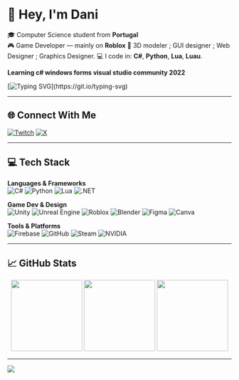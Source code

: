 # 👋 Hey, I'm Dani

🎓 Computer Science student from **Portugal**  
🎮 Game Developer — mainly on **Roblox**
🎨 3D modeler ; GUI designer ; Web Designer ; Graphics Designer.
💻 I code in: **C#**, **Python**, **Lua**, **Luau**.

**Learning c# windows forms visual studio community 2022**

[![Typing SVG](https://readme-typing-svg.herokuapp.com?font=Fredoka&pause=1000&color=F70000&width=435&lines=Welcome+to+my+profile;Roblox+Developer+1M%2B+Visits+Across+Platform;Coms+Are+Open!)](https://git.io/typing-svg)

---

## 🌐 Connect With Me

[![Twitch](https://img.shields.io/badge/Twitch-%239146FF.svg?style=for-the-badge&logo=twitch&logoColor=white)](https://www.twitch.tv/dev_danixx)
[![X](https://img.shields.io/badge/X-black.svg?style=for-the-badge&logo=x&logoColor=white)](https://x.com/Dev_Danixx)

---

## 💻 Tech Stack

**Languages & Frameworks**  
![C#](https://img.shields.io/badge/C%23-%23239120.svg?style=flat&logo=csharp&logoColor=white)
![Python](https://img.shields.io/badge/Python-%233670A0.svg?style=flat&logo=python&logoColor=ffdd54)
![Lua](https://img.shields.io/badge/Lua-%232C2D72.svg?style=flat&logo=lua&logoColor=white)
![.NET](https://img.shields.io/badge/.NET-5C2D91?style=flat&logo=dotnet&logoColor=white)

**Game Dev & Design**  
![Unity](https://img.shields.io/badge/Unity-%23000000.svg?style=flat&logo=unity&logoColor=white)
![Unreal Engine](https://img.shields.io/badge/Unreal-%23313131.svg?style=flat&logo=unrealengine&logoColor=white)
![Roblox](https://img.shields.io/badge/Roblox-black?style=flat&logo=roblox&logoColor=white)
![Blender](https://img.shields.io/badge/Blender-%23F5792A.svg?style=flat&logo=blender&logoColor=white)
![Figma](https://img.shields.io/badge/Figma-%23F24E1E.svg?style=flat&logo=figma&logoColor=white)
![Canva](https://img.shields.io/badge/Canva-%2300C4CC.svg?style=flat&logo=Canva&logoColor=white)

**Tools & Platforms**  
![Firebase](https://img.shields.io/badge/Firebase-%23039BE5.svg?style=flat&logo=firebase&logoColor=white)
![GitHub](https://img.shields.io/badge/GitHub-%23121011.svg?style=flat&logo=github&logoColor=white)
![Steam](https://img.shields.io/badge/Steam-%23000000.svg?style=flat&logo=steam&logoColor=white)
![NVIDIA](https://img.shields.io/badge/NVIDIA-%2376B900.svg?style=flat&logo=nvidia&logoColor=white)

---

## 📈 GitHub Stats

<div align="center">
  <img src="https://github-readme-stats.vercel.app/api?username=danixxficial&theme=dark&show_icons=true&hide_border=false&include_all_commits=true" height="160"/>
  <img src="https://nirzak-streak-stats.vercel.app/?user=danixxficial&theme=dark&hide_border=false" height="160"/>
  <img src="https://github-readme-stats.vercel.app/api/top-langs/?username=danixxficial&theme=dark&hide_border=false&layout=compact" height="160"/>
</div>

---

[![](https://visitcount.itsvg.in/api?id=danixxficial&icon=0&color=0)](https://visitcount.itsvg.in)
